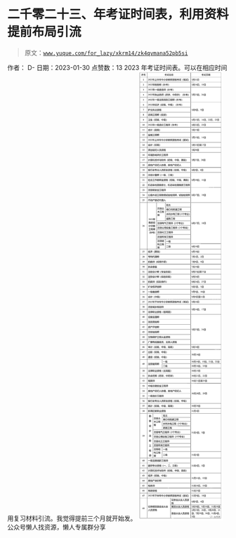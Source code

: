 # 二千零二十三、年考证时间表，利用资料提前布局引流

> 原文：[`www.yuque.com/for_lazy/xkrm14/zk4qvmana52pb5si`](https://www.yuque.com/for_lazy/xkrm14/zk4qvmana52pb5si)

<ne-p id="ud71bf095" data-lake-id="ud71bf095"><ne-text id="u4d5a36e2">作者： D-</ne-text></ne-p> <ne-p id="u5d7a9255" data-lake-id="u5d7a9255"><ne-text id="ub9e0fc6b">日期：2023-01-30</ne-text></ne-p> <ne-p id="u17d6dc18" data-lake-id="u17d6dc18"><ne-text id="u5114cd2c">点赞数：</ne-text><ne-text id="uaeae0c33" ne-bold="true">13</ne-text></ne-p> <ne-hole id="uac301c23" data-lake-id="uac301c23"><ne-card data-card-name="hr" data-card-type="block" id="WyS8m" data-event-boundary="card"><ne-p id="u35e4ee37" data-lake-id="u35e4ee37"><ne-text id="udcb98f62">2023 年考证时间表。可以在相应时间用复习材料引流。我觉得提前三个月就开始发。</ne-text></ne-p> <ne-p id="ub3c545fa" data-lake-id="ub3c545fa"><ne-card data-card-name="image" data-card-type="inline" id="ycvgk" data-event-boundary="card">![](img/7863ad732dd18bed7410046f8346436d.png)</ne-card></ne-p> <ne-hole id="ud5e83287" data-lake-id="ud5e83287"><ne-card data-card-name="hr" data-card-type="block" id="p3olV" data-event-boundary="card"><ne-p id="uf17742d2" data-lake-id="uf17742d2"><ne-text id="ufbdc4d43">公众号懒人找资源，懒人专属群分享</ne-text></ne-p></ne-card></ne-hole></ne-card></ne-hole>